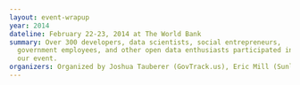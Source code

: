 ```yaml
---
layout: event-wrapup
year: 2014
dateline: February 22-23, 2014 at The World Bank
summary: Over 300 developers, data scientists, social entrepreneurs, 
  government employees, and other open data enthusiasts participated in 
  our event.
organizers: Organized by Joshua Tauberer (GovTrack.us), Eric Mill (Sunlight Foundation), Sam Lee (World Bank), Katherine Townsend (USAID), and Julia Bezgacheva (World Bank) and hosted by The World Bank, with a pre-party thanks to Development Seed and MapBox, and photography thanks to the Internet Society.
---
```

